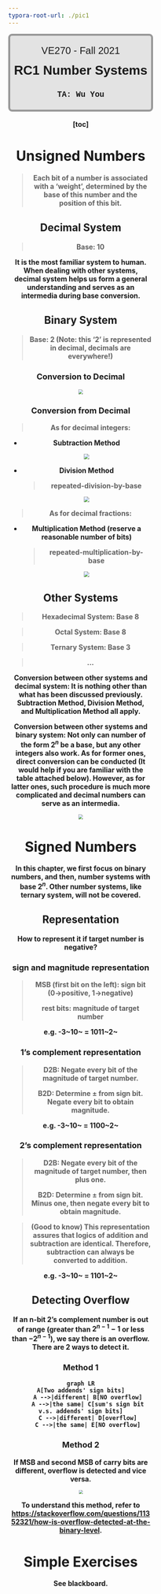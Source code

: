 ```yaml
---
typora-root-url: ./pic1
---
```


<div style="width:60%;height:150px;text-align:center;border-top:none solid red;border-left:none;border-bottom:none;margin-left:0%;margin-right:20%;display:inline-block">
    <div style="border:4px solid #999999;border-radius:8px;width:95%;height:100%;background-color: rgb(227, 227, 227);">
        <div style="width:100%;height:30%;text-align:center;line-height:60px;font-size:20px;font-family:'Lucida Sans', 'Lucida Sans Regular', 'Lucida Grande', 'Lucida Sans Unicode', Geneva, Verdana, sans-serif;">VE270 - Fall 2021</div>
        <div style="width:100%;height:18%;text-align:center;line-height:50px;font-size:26px;font-family:'Lucida Sans', 'Lucida Sans Regular', 'Lucida Grande', 'Lucida Sans Unicode', Geneva, Verdana, sans-serif;"><b>RC1 Number Systems</div>
        <div style="width:100%;height:57%;text-align:center;font-size:16px;line-height:32px;font-family: 'Courier New', Courier, monospace;font-weight:300;"><br><b>TA: Wu You<br></b></div>

[toc]

# Unsigned Numbers

> Each bit of a number is associated with a ‘weight’, determined by the **base** of this number and the **position** of this bit.

## Decimal System

> Base: 10

It is the most familiar system to human. When dealing with other systems, decimal system helps us form a general understanding and serves as an **intermedia** during base conversion.

## Binary System

> Base: 2 (Note: this ‘2’ is represented in decimal, decimals are everywhere!)

### Conversion to Decimal

<img src="/bin_to_dec.png" style="zoom:60%;" />

### Conversion from Decimal

> As for decimal integers:

- Subtraction Method

  <img src="/bin_from_dec_sub.png" style="zoom:70%;" />

- Division Method

  > repeated-division-by-**base**

  <img src="/bin_from_dec_div.png" style="zoom:70%;" />

> As for decimal fractions:

- Multiplication Method (reserve a reasonable number of bits)

  > repeated-multiplication-by-**base**

  <img src="/bin_from_dec_mul.png" style="zoom:70%;" />

## Other Systems

> Hexadecimal System: Base 8

> Octal System: Base 8

> Ternary System: Base 3

> ...

Conversion between other systems and decimal system: It is nothing other than what has been discussed previously. Subtraction Method, Division Method, and Multiplication Method all apply.

Conversion between other systems and binary system: Not only can number of the form $2^n$ be a base, but any other integers also work. As for former ones, direct conversion can be conducted (It would help if you are familiar with the table attached below). However, as for latter ones, such procedure is much more complicated and decimal numbers can serve as an intermedia.

<img src="/base_conversion_table.png" style="zoom:60%;" />

# Signed Numbers

In this chapter, we first focus on binary numbers, and then, number systems with base $2^n$. Other number systems, like ternary system, will not be covered.

## Representation

How to represent it if target number is negative?

### sign and magnitude representation

> MSB (first bit on the left): sign bit (0->positive, 1->negative)
>
> rest bits: magnitude of target number

e.g. -3~10~ = 1011~2~

### 1’s complement representation

> D2B: Negate every bit of the magnitude of target number.
>
> B2D: Determine $\pm$ from sign bit. Negate every bit to obtain magnitude.

e.g. -3~10~ = 1100~2~

### 2’s complement representation 

> D2B: Negate every bit of the magnitude of target number, then plus one.
>
> B2D: Determine $\pm$ from sign bit. Minus one, then negate every bit to obtain magnitude.

> (Good to know) This representation assures that logics of addition and subtraction are identical. Therefore, subtraction can always be converted to addition. 

e.g. -3~10~ = 1101~2~

## Detecting Overflow

If an n-bit 2’s complement number is out of range (greater than $2^{n-1}-1$ or less than $-2^{n-1}$), we say there is an overflow. There are 2 ways to detect it.

### Method 1

```mermaid
graph LR
A[Two addends' sign bits]
    A -->|different| B[NO overflow]
    A -->|the same| C[sum's sign bit v.s. addends' sign bits]
    C -->|different| D[overflow]
    C -->|the same| E[NO overflow]
```



### Method 2

If MSB and second MSB of carry bits are different, overflow is detected and vice versa.

<img src="/overflow_method2.png" style="zoom:50%;" />

To understand this method, refer to https://stackoverflow.com/questions/11352321/how-is-overflow-detected-at-the-binary-level.



# Simple Exercises

See blackboard.
